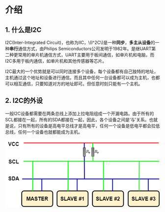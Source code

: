 # 介绍

## 1. 什么是I2C

I2C(Inter-Integrated Circuit)，也称为IIC，\\(I^2C\\)是一种**同步**，**多主从设备**的一种**串行**通信方式，由Philips Semiconductors公司发明于1982年。是继UART第二种更常用的单片机通信方式，UART主要用于板间通信，如单片机和电脑，而I2C多用于板内通信，如单片机和其他传感器等芯片。

I2C最大的一个优势就是可以同时连接多个设备，每个设备都有自己独特的地址，主机通过这个地址和设备进行通信。而且其中任何一台设备都可以成为主机，也都可以相互通信，只要知道对方的地址即可。但任意时刻只能有一个主机。

## 2. I2C的外设

一般I2C设备都需要在两条总线上添加上拉电阻组成一个开漏电路。由于所有的SCL都接在一起，所有的SDA都接在一起，因此，各个设备之间是‘与’关系。也就是说，只有所有的设备是高电平总线才是高电平，任何一个设备是低电平都会拉低总线，任何一个设备也就都能成为主机。

![I2C Bus](../../../images/通信专题/串口通信/I2C/3.3.0-1.png)
